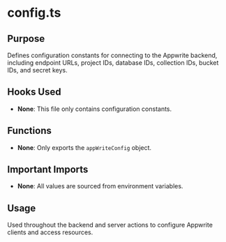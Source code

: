 # config.ts

## Purpose
Defines configuration constants for connecting to the Appwrite backend, including endpoint URLs, project IDs, database IDs, collection IDs, bucket IDs, and secret keys.

## Hooks Used
- **None**: This file only contains configuration constants.

## Functions
- **None**: Only exports the `appWriteConfig` object.

## Important Imports
- **None**: All values are sourced from environment variables.

## Usage
Used throughout the backend and server actions to configure Appwrite clients and access resources.
